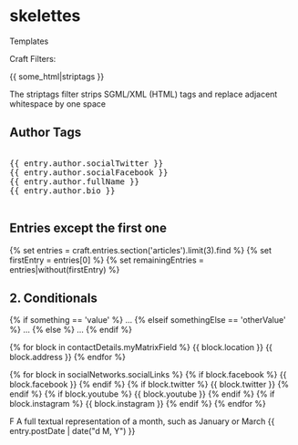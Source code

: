 # skelettes
Templates


Craft Filters:


{{ some_html|striptags }}

<p>The striptags filter strips SGML/XML (HTML) tags and replace adjacent whitespace by one space </p>


<h2>Author Tags</h2>

<pre>

{{ entry.author.socialTwitter }}
{{ entry.author.socialFacebook }}
{{ entry.author.fullName }}
{{ entry.author.bio }}

</pre>



<h2>Entries except the first one</h2>

{% set entries = craft.entries.section('articles').limit(3).find %}
{% set firstEntry = entries[0] %}
{% set remainingEntries = entries|without(firstEntry) %}

<h2> 2. Conditionals </h2>

{% if something == 'value' %}
    ...
{% elseif somethingElse == 'otherValue' %}
    ...
{% else %}
    ...
{% endif %}


{% for block in contactDetails.myMatrixField %}
     {{ block.location }}
     {{ block.address }}
{% endfor %}

{% for block in socialNetworks.socialLinks %}
{% if block.facebook %}     {{ block.facebook }}  {% endif %}
{% if block.twitter %}      {{ block.twitter }}   {% endif %}
{% if block.youtube %}      {{ block.youtube }}   {% endif %}
{% if block.instagram %}    {{ block.instagram }} {% endif %}
{% endfor %}


F	A full textual representation of a month, such as January or March
{{ entry.postDate | date("d M, Y") }}

